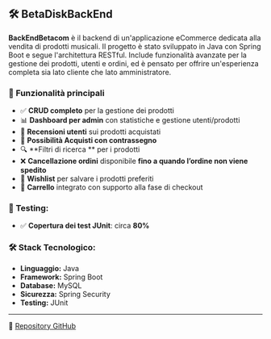 
## 🛠️ BetaDiskBackEnd

**BackEndBetacom** è il backend di un'applicazione eCommerce dedicata alla vendita di prodotti musicali. 
Il progetto è stato sviluppato in Java con Spring Boot e segue l'architettura RESTful. Include funzionalità avanzate per la gestione dei prodotti, utenti e ordini, ed è pensato per offrire un'esperienza completa sia lato cliente che lato amministratore.

### 🚀 Funzionalità principali

- ✅ **CRUD completo** per la gestione dei prodotti
- 📊 **Dashboard per admin** con statistiche e gestione utenti/prodotti
- 📝 **Recensioni utenti** sui prodotti acquistati
- 💸 **Possibilità Acquisti con contrassegno**
- 🔍 **Filtri di ricerca ** per i prodotti
- ❌ **Cancellazione ordini** disponibile **fino a quando l’ordine non viene spedito**
- 💖 **Wishlist** per salvare i prodotti preferiti
- 🛒 **Carrello** integrato con supporto alla fase di checkout

### 🧪 Testing:

- ✅ **Copertura dei test JUnit**: circa **80%**

### 🛠️ Stack Tecnologico:

- **Linguaggio:** Java  
- **Framework:** Spring Boot  
- **Database:** MySQL  
- **Sicurezza:** Spring Security
- **Testing:** JUnit

---

🔗 [Repository GitHub](https://github.com/riccardo98b/BetaDiskBackEnd)
